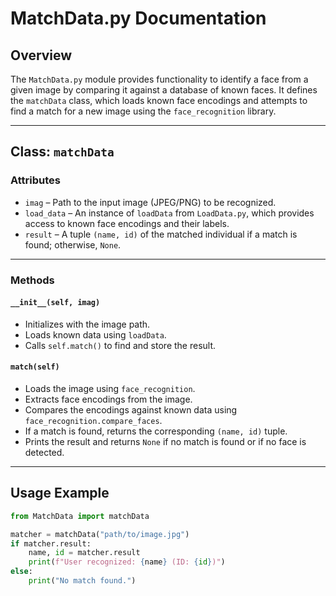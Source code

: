 # MatchData.py Documentation

## Overview

The `MatchData.py` module provides functionality to identify a face from a given image by comparing it against a database of known faces. It defines the `matchData` class, which loads known face encodings and attempts to find a match for a new image using the `face_recognition` library.

---

## Class: `matchData`

### Attributes

- `imag` – Path to the input image (JPEG/PNG) to be recognized.
- `load_data` – An instance of `loadData` from `LoadData.py`, which provides access to known face encodings and their labels.
- `result` – A tuple `(name, id)` of the matched individual if a match is found; otherwise, `None`.

---

### Methods

#### `__init__(self, imag)`
- Initializes with the image path.
- Loads known data using `loadData`.
- Calls `self.match()` to find and store the result.

#### `match(self)`
- Loads the image using `face_recognition`.
- Extracts face encodings from the image.
- Compares the encodings against known data using `face_recognition.compare_faces`.
- If a match is found, returns the corresponding `(name, id)` tuple.
- Prints the result and returns `None` if no match is found or if no face is detected.

---

## Usage Example

```python
from MatchData import matchData

matcher = matchData("path/to/image.jpg")
if matcher.result:
    name, id = matcher.result
    print(f"User recognized: {name} (ID: {id})")
else:
    print("No match found.")
